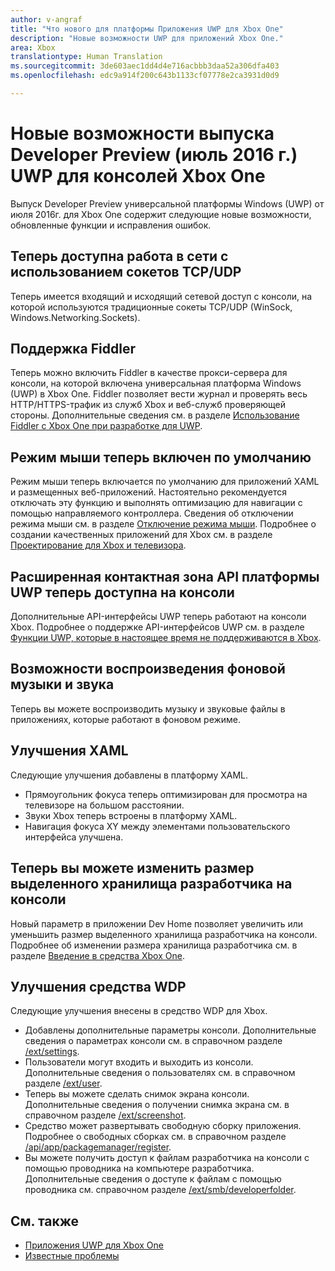 ```yaml
---
author: v-angraf
title: "Что нового для платформы Приложения UWP для Xbox One"
description: "Новые возможности UWP для приложений Xbox One."
area: Xbox
translationtype: Human Translation
ms.sourcegitcommit: 3de603aec1dd4d4e716acbbb3daa52a306dfa403
ms.openlocfilehash: edc9a914f200c643b1133cf07778e2ca3931d0d9

---
```


# Новые возможности выпуска Developer Preview (июль 2016 г.) UWP для консолей Xbox One

Выпуск Developer Preview универсальной платформы Windows (UWP) от июля 2016г. для Xbox One содержит следующие новые возможности, обновленные функции и исправления ошибок.

## Теперь доступна работа в сети с использованием сокетов TCP/UDP  
Теперь имеется входящий и исходящий сетевой доступ с консоли, на которой используются традиционные сокеты TCP/UDP (WinSock, Windows.Networking.Sockets).

## Поддержка Fiddler
Теперь можно включить Fiddler в качестве прокси-сервера для консоли, на которой включена универсальная платформа Windows (UWP) в Xbox One. Fiddler позволяет вести журнал и проверять весь HTTP/HTTPS-трафик из служб Xbox и веб-служб проверяющей стороны. Дополнительные сведения см. в разделе [Использование Fiddler с Xbox One при разработке для UWP](uwp-fiddler.md).

## Режим мыши теперь включен по умолчанию
Режим мыши теперь включается по умолчанию для приложений XAML и размещенных веб-приложений.
Настоятельно рекомендуется отключать эту функцию и выполнять оптимизацию для навигации с помощью направляемого контроллера.
Сведения об отключении режима мыши см. в разделе [Отключение режима мыши](how-to-disable-mouse-mode.md).
Подробнее о создании качественных приложений для Xbox см. в разделе [Проектирование для Xbox и телевизора](https://msdn.microsoft.com/windows/uwp/input-and-devices/designing-for-tv?f=255&MSPPError=-2147217396#mouse-mode).

## Расширенная контактная зона API платформы UWP теперь доступна на консоли
Дополнительные API-интерфейсы UWP теперь работают на консоли Xbox. Подробнее о поддержке API-интерфейсов UWP см. в разделе [Функции UWP, которые в настоящее время не поддерживаются в Xbox](http://go.microsoft.com/fwlink/?LinkID=760755). 

## Возможности воспроизведения фоновой музыки и звука
Теперь вы можете воспроизводить музыку и звуковые файлы в приложениях, которые работают в фоновом режиме.

## Улучшения XAML
Следующие улучшения добавлены в платформу XAML.
-   Прямоугольник фокуса теперь оптимизирован для просмотра на телевизоре на большом расстоянии.
-   Звуки Xbox теперь встроены в платформу XAML.
-   Навигация фокуса XY между элементами пользовательского интерфейса улучшена. 

## Теперь вы можете изменить размер выделенного хранилища разработчика на консоли
Новый параметр в приложении Dev Home позволяет увеличить или уменьшить размер выделенного хранилища разработчика на консоли. Подробнее об изменении размера хранилища разработчика см. в разделе [Введение в средства Xbox One](introduction-to-xbox-tools.md).

## Улучшения средства WDP
Следующие улучшения внесены в средство WDP для Xbox.
 - Добавлены дополнительные параметры консоли. Дополнительные сведения о параметрах консоли см. в справочном разделе [/ext/settings](wdp-xboxsettings-api.md). 
 - Пользователи могут входить и выходить из консоли. Дополнительные сведения о пользователях см. в справочном разделе [/ext/user](wdp-user-management.md).
 - Теперь вы можете сделать снимок экрана консоли. Дополнительные сведения о получении снимка экрана см. в справочном разделе [/ext/screenshot](wdp-media-capture-api.md).
 - Средство может развертывать свободную сборку приложения. Подробнее о свободных сборках см. в справочном разделе [/api/app/packagemanager/register](wdp-loose-folder-register-api.md).
 - Вы можете получить доступ к файлам разработчика на консоли с помощью проводника на компьютере разработчика. Дополнительные сведения о доступе к файлам с помощью проводника см. справочном разделе [/ext/smb/developerfolder](wdp-smb-api.md).

## См. также
- [Приложения UWP для Xbox One](index.md)
- [Известные проблемы](known-issues.md)



<!--HONumber=Jul16_HO2-->



